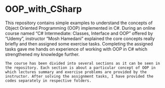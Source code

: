 # OOP_with_CSharp

This repository contains simple examples to understand the concepts of Object Oriented Programming (OOP) implemented in C#. During an online course named “C# Intermediate: Classes, Interface and OOP” offered by “Udemy”, instructor “Mosh Hamedani” explained the core concepts really briefly and then assigned some exercise tasks. Completing the assigned tasks gave me hands on experience of working with OOP in C# which strengthened my knowledge further.

	The course has been divided into several sections as it can be seen in the repository. Each section is about a particular concept of OOP in which lectures summary and exercise problems are provided by the instructor. After solving the assignment tasks, I have provided the codes separately in respective folders.
